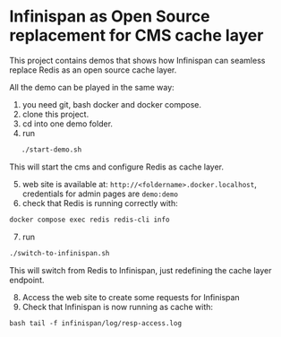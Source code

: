 # Infinispan as Open Source replacement for CMS cache layer

This project contains demos that shows how Infinispan can seamless replace Redis as an open source cache layer.

All the demo can be played in the same way:

1. you need git, bash docker and docker compose.
2. clone this project.
3. cd into one demo folder.
4. run
```bash
   ./start-demo.sh
```
This will start the cms and configure Redis as cache layer.

5. web site is available at: `http://<foldername>.docker.localhost`, credentials for admin pages are `demo:demo`
6. check that Redis is running correctly with:
```bash
docker compose exec redis redis-cli info
```
7. run
```bash
./switch-to-infinispan.sh
```
This will switch from Redis to Infinispan, just redefining the cache layer endpoint.

8. Access the web site to create some requests for Infinispan
9. Check that Infinispan is now running as cache with:
```
bash tail -f infinispan/log/resp-access.log
```